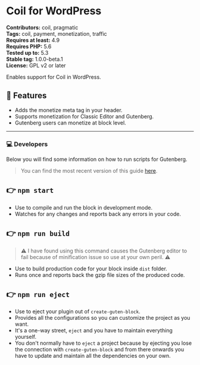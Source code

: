 # Coil for WordPress

**Contributors:** coil, pragmatic  
**Tags:** coil, payment, monetization, traffic  
**Requires at least:** 4.9  
**Requires PHP:** 5.6  
**Tested up to:** 5.3  
**Stable tag:** 1.0.0-beta.1  
**License:** GPL v2 or later  

Enables support for Coil in WordPress.

## 🤑 Features

* Adds the monetize meta tag in your header.
* Supports monetization for Classic Editor and Gutenberg.
* Gutenberg users can monetize at block level.

---

### 💻 Developers

Below you will find some information on how to run scripts for Gutenberg.

>You can find the most recent version of this guide [here](https://github.com/ahmadawais/create-guten-block).

## 👉  `npm start`
- Use to compile and run the block in development mode.
- Watches for any changes and reports back any errors in your code.

## 👉  `npm run build`
> ⚠️ I have found using this command causes the Gutenberg editor to fail because of minification issue so use at your own peril. ⚠️

- Use to build production code for your block inside `dist` folder.
- Runs once and reports back the gzip file sizes of the produced code.

## 👉  `npm run eject`
- Use to eject your plugin out of `create-guten-block`.
- Provides all the configurations so you can customize the project as you want.
- It's a one-way street, `eject` and you have to maintain everything yourself.
- You don't normally have to `eject` a project because by ejecting you lose the connection with `create-guten-block` and from there onwards you have to update and maintain all the dependencies on your own.
